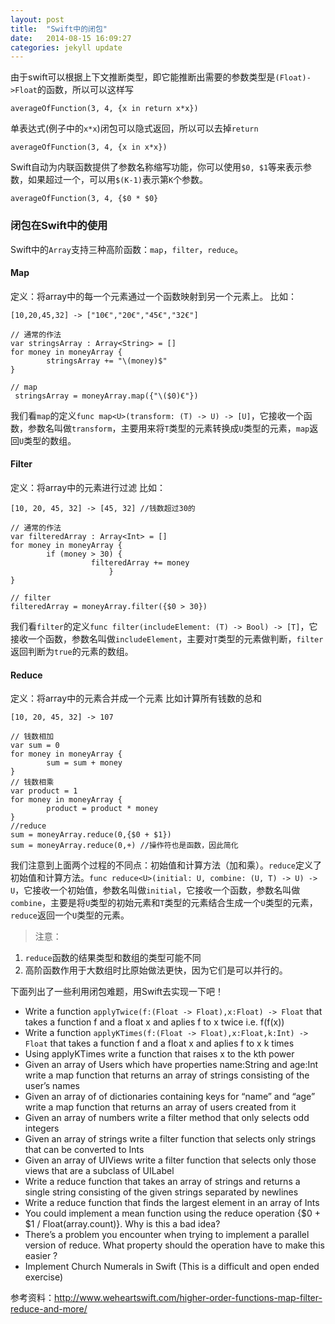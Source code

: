 ```yaml
---
layout: post
title:  "Swift中的闭包"
date:   2014-08-15 16:09:27
categories: jekyll update
---
```


由于swift可以根据上下文推断类型，即它能推断出需要的参数类型是`(Float)->Float`的函数，所以可以这样写
```
averageOfFunction(3, 4, {x in return x*x})
```
单表达式(例子中的`x*x`)闭包可以隐式返回，所以可以去掉`return`
```
averageOfFunction(3, 4, {x in x*x})
```
Swift自动为内联函数提供了参数名称缩写功能，你可以使用`$0, $1`等来表示参数，如果超过一个，可以用`$(K-1)`表示第`K`个参数。
```
averageOfFunction(3, 4, {$0 * $0}
```

### 闭包在Swift中的使用
Swift中的`Array`支持三种高阶函数：`map`，`filter`，`reduce`。
#### Map
定义：将array中的每一个元素通过一个函数映射到另一个元素上。
比如：
```
[10,20,45,32] -> ["10€","20€","45€","32€"]

// 通常的作法
var stringsArray : Array<String> = [] 
for money in moneyArray {
	    stringsArray += "\(money)$"
}

// map
 stringsArray = moneyArray.map({"\($0)€"})
 ```
 我们看`map`的定义`func map<U>(transform: (T) -> U) -> [U]`，它接收一个函数，参数名叫做`transform`，主要用来将`T`类型的元素转换成`U`类型的元素，`map`返回`U`类型的数组。

#### Filter
定义：将array中的元素进行过滤
比如：

```
[10, 20, 45, 32] -> [45, 32] //钱数超过30的

// 通常的作法
var filteredArray : Array<Int> = [] 
for money in moneyArray {
	    if (money > 30) {
			      filteredArray += money
				      }
}

// filter
filteredArray = moneyArray.filter({$0 > 30})
```

我们看`filter`的定义`func filter(includeElement: (T) -> Bool) -> [T]`，它接收一个函数，参数名叫做`includeElement`，主要对`T`类型的元素做判断，`filter`返回判断为`true`的元素的数组。

#### Reduce
定义：将array中的元素合并成一个元素
比如计算所有钱数的总和
```
[10, 20, 45, 32] -> 107

// 钱数相加
var sum = 0
for money in moneyArray {
	    sum = sum + money
}
// 钱数相乘
var product = 1
for money in moneyArray {
	    product = product * money
}
//reduce
sum = moneyArray.reduce(0,{$0 + $1})
sum = moneyArray.reduce(0,+) //操作符也是函数，因此简化
```
我们注意到上面两个过程的不同点：初始值和计算方法（加和乘）。`reduce`定义了初始值和计算方法。`func reduce<U>(initial: U, combine: (U, T) -> U) -> U`，它接收一个初始值，参数名叫做`initial`，它接收一个函数，参数名叫做`combine`，主要是将`U`类型的初始元素和`T`类型的元素结合生成一个`U`类型的元素，`reduce`返回一个`U`类型的元素。

>注意：
1. `reduce`函数的结果类型和数组的类型可能不同 
2. 高阶函数作用于大数组时比原始做法更快，因为它们是可以并行的。

下面列出了一些利用闭包难题，用Swift去实现一下吧！
- Write a function `applyTwice(f:(Float -> Float),x:Float) -> Float` that takes a function f and a float x and aplies f to x twice i.e. f(f(x))
- Write a function `applyKTimes(f:(Float -> Float),x:Float,k:Int) -> Float` that takes a function f and a float x and aplies f to x k times
- Using applyKTimes write a function that raises x to the kth power
- Given an array of Users which have properties name:String and age:Int write a map function that returns an array of strings consisting of the user’s names
- Given an array of of dictionaries containing keys for “name” and “age” write a map function that returns an array of users created from it
- Given an array of numbers write a filter method that only selects odd integers
- Given an array of strings write a filter function that selects only strings that can be converted to Ints
- Given an array of UIViews write a filter function that selects only those views that are a subclass of UILabel
- Write a reduce function that takes an array of strings and returns a single string consisting of the given strings separated by newlines
- Write a reduce function that finds the largest element in an array of Ints
- You could implement a mean function using the reduce operation {$0 + $1 / Float(array.count)}. Why is this a bad idea?
- There’s a problem you encounter when trying to implement a parallel version of reduce. What property should the operation have to make this easier ?
- Implement Church Numerals in Swift (This is a difficult and open ended exercise)

参考资料：http://www.weheartswift.com/higher-order-functions-map-filter-reduce-and-more/
